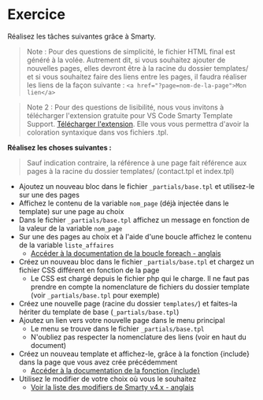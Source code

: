 # Exercice

Réalisez les tâches suivantes grâce à Smarty.

> Note : Pour des questions de simplicité, le fichier HTML final est généré à la volée. Autrement dit, si vous souhaitez ajouter de nouvelles pages, elles devront être à la racine du dossier templates/ et si vous souhaitez faire des liens entre les pages, il faudra réaliser les liens de la façon suivante : `<a href="?page=nom-de-la-page">Mon lien</a>`

> Note 2 : Pour des questions de lisibilité, nous vous invitons à télécharger l'extension gratuite pour VS Code Smarty Template Support. [Télécharger l'extension](https://marketplace.visualstudio.com/items?itemName=aswinkumar863.smarty-template-support). Elle vous vous permettra d'avoir la coloration syntaxique dans vos fichiers .tpl.

**Réalisez les choses suivantes :**

> Sauf indication contraire, la référence à une page fait référence aux pages à la racine du dossier templates/ (contact.tpl et index.tpl)

- Ajoutez un nouveau bloc dans le fichier `_partials/base.tpl` et utilisez-le sur une des pages
- Affichez le contenu de la variable `nom_page` (déjà injectée dans le template) sur une page au choix
- Dans le fichier `_partials/base.tpl` affichez un message en fonction de la valeur de la variable `nom_page`
- Sur une des pages au choix et à l'aide d'une boucle affichez le contenu de la variable `liste_affaires`
    - [Accéder à la documentation de la boucle foreach - anglais](https://smarty-php.github.io/smarty/4.x/designers/language-builtin-functions/language-function-foreach/)
- Créez un nouveau bloc dans le fichier `_partials/base.tpl` et chargez un fichier CSS différent en fonction de la page
    - Le CSS est chargé depuis le fichier php qui le charge. Il ne faut pas prendre en compte la nomenclature de fichiers du dossier template (voir `_partials/base.tpl` pour exemple)
- Créez une nouvelle page (racine du dossier `templates/`) et faites-la hériter du template de base (`_partials/base.tpl`)
- Ajoutez un lien vers votre nouvelle page dans le menu principal
    - Le menu se trouve dans le fichier `_partials/base.tpl`
    - N'oubliez pas respecter la nomenclature des liens (voir en haut du document)
- Créez un nouveau template et affichez-le, grâce à la fonction {include} dans la page que vous avez crée précédemment
    - [Accéder à la documentation de la fonction {include}](https://smarty-php.github.io/smarty/4.x/designers/language-builtin-functions/language-function-include/)
- Utilisez le modifier de votre choix où vous le souhaitez
    - [Voir la liste des modifiers de Smarty v4.x - anglais](https://smarty-php.github.io/smarty/4.x/designers/language-modifiers/)